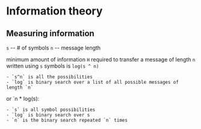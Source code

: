 # Information theory

## Measuring information

`s` -- # of symbols
`n` -- message length

minimum amount of information `H` required to transfer a message of length `n` written using `s` symbols is `log(s ^ n)`

	- `s^n` is all the possibilities
	- `log` is binary search over a list of all possible messages of length `n`

 or `n * log(s):

	- `s` is all symbol possibilities
	- `log` is binary search over s
	- `n` is the binary search repeated `n` times
